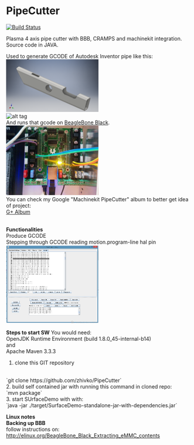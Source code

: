 # PipeCutter
[![Build Status](https://travis-ci.org/zhivko/PipeCutter.svg?branch=master)](https://travis-ci.org/zhivko/PipeCutter)

Plasma 4 axis pipe cutter with BBB, CRAMPS and machinekit integration. Source code in JAVA.

Used to generate GCODE of Autodesk Inventor pipe like this:
<br>
<img src="./screenshots/pipe.png" alt="Pipe" width="50%" height="50%">
<br>
![alt tag](./screenshots/PipeCutter.gif)
<br>
And runs that gcode on [BeagleBone Black](https://beagleboard.org/black).
<br>
<img src="./screenshots/cramps.jpg" alt="Cramps" width="50%" height="50%">
<br>
You can check my Google "Machinekit PipeCutter" album to better get idea of project:
<br>
[G+ Album](https://goo.gl/photos/4A623DBE1DQRwYfcA)
<br>
<br>

**Functionalities**
<br>
Produce GCODE
<br>
Stepping through GCODE reading motion.program-line hal pin
<br>
<img src="./screenshots/steppingThroughGcodeWorks.png" alt="SteppingThroughGcode" width="50%" height="50%">
<br>


**Steps to start SW**
You would need:
<br>
OpenJDK Runtime Environment (build 1.8.0_45-internal-b14)
<br>
and
<br>
Apache Maven 3.3.3
<br>

1. clone this GIT repository
<br>
`git clone https://github.com/zhivko/PipeCutter`
<br>
2. build self contained jar with running this command in cloned repo:
<br>
`mvn package`
<br>
3. start SUrfaceDemo with with:
<br>
`java -jar ./target/SurfaceDemo-standalone-jar-with-dependencies.jar`
<br>


**Linux notes**
<br>
**Backing up BBB**
<br>
follow instructions on:
<br>
http://elinux.org/BeagleBone_Black_Extracting_eMMC_contents



